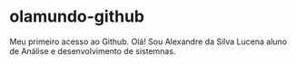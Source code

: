# olamundo-github
Meu primeiro acesso ao Github.
Olá!
Sou Alexandre da Silva Lucena aluno de Análise e desenvolvimento de sistemnas.
